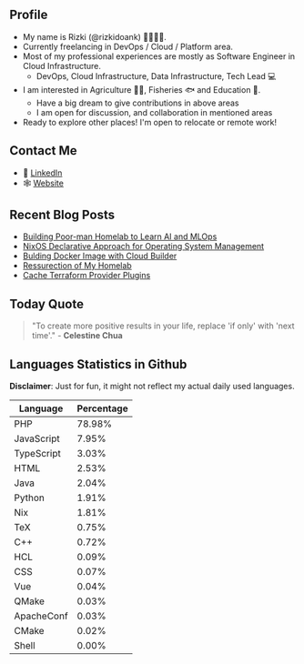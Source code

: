 ## Profile

- My name is Rizki (@rizkidoank) 👨‍👩‍👦‍👦.
- Currently freelancing in DevOps / Cloud / Platform area.
- Most of my professional experiences are mostly as Software Engineer in Cloud Infrastructure.
  - DevOps, Cloud Infrastructure, Data Infrastructure, Tech Lead 💻
- I am interested in Agriculture 👨‍🌾, Fisheries 🐟 and Education 🏫.
  - Have a big dream to give contributions in above areas
  - I am open for discussion, and collaboration in mentioned areas
- Ready to explore other places! I'm open to relocate or remote work!

## Contact Me

- 💼 [LinkedIn](https://www.linkedin.com/in/rizkidoank/)
- 🕸️ [Website](https://www.rizkidoank.com/)

## Recent Blog Posts

<!-- BLOG START -->
- [Building Poor-man Homelab to Learn AI and MLOps](https://rizkidoank.com/2025/09/24/building-poor-man-homelab-to-learn-ai-and-mlops/)
- [NixOS Declarative Approach for Operating System Management](https://rizkidoank.com/2024/12/19/nixos-declarative-approach-for-operating-system-management/)
- [Bulding Docker Image with Cloud Builder](https://rizkidoank.com/2024/09/23/bulding-docker-image-with-cloud-builder/)
- [Ressurection of My Homelab](https://rizkidoank.com/2024/09/20/ressurection-of-my-homelab/)
- [Cache Terraform Provider Plugins](https://rizkidoank.com/2024/02/27/cache-terraform-provider-plugins/)
<!-- BLOG END -->

## Today Quote

<!-- QUOTE START -->
> "To create more positive results in your life, replace 'if only' with 'next time'." - **Celestine Chua**
<!-- QUOTE END -->

## Languages Statistics in Github
**Disclaimer**: Just for fun, it might not reflect my actual daily used languages.

<!-- LANG START -->
|Language|Percentage|
|---|---|
| PHP | 78.98% |
| JavaScript | 7.95% |
| TypeScript | 3.03% |
| HTML | 2.53% |
| Java | 2.04% |
| Python | 1.91% |
| Nix | 1.81% |
| TeX | 0.75% |
| C++ | 0.72% |
| HCL | 0.09% |
| CSS | 0.07% |
| Vue | 0.04% |
| QMake | 0.03% |
| ApacheConf | 0.03% |
| CMake | 0.02% |
| Shell | 0.00% |
<!-- LANG END -->
